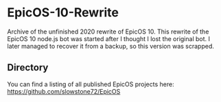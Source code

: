 # EpicOS-10-Rewrite
Archive of the unfinished 2020 rewrite of EpicOS 10. This rewrite of the EpicOS 10 node.js bot was started after I thought I lost the original bot. I later managed to recover it from a backup, so this version was scrapped.
## Directory
You can find a listing of all published EpicOS projects here: https://github.com/slowstone72/EpicOS
